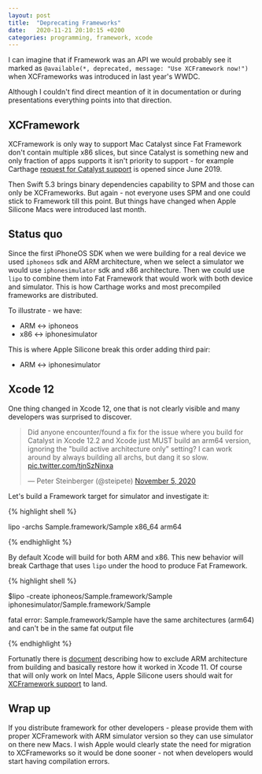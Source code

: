 ```yaml
---
layout: post
title:  "Deprecating Frameworks"
date:   2020-11-21 20:10:15 +0200
categories: programming, framework, xcode
---
```

I can imagine that if Framework was an API we would probably see it marked as `@available(*, deprecated, message: "Use XCFramework now!")` when XCFrameworks was introduced in last year's WWDC. 

Although I couldn't find direct meantion of it in documentation or during presentations everything points into that direction.

## XCFramework
 
XCFramework is only way to support Mac Catalyst since Fat Framework don't contain multiple x86 slices, but since Catalyst is something new and only fraction of apps supports it isn't priority to support - for example Carthage [request for Catalyst support](https://github.com/Carthage/Carthage/issues/2799) is opened since June 2019.

Then Swift 5.3 brings binary dependencies capability to SPM and those can only be XCFrameworks. But again - not everyone uses SPM and one could stick to Framework till this point. But things have changed when Apple Silicone Macs were introduced last month. 
	
## Status quo

Since the first iPhoneOS SDK when we were building for a real device we used `iphoneos` sdk and ARM architecture, when we select a simulator we would use `iphonesimulator` sdk and x86 architecture. Then we could use `lipo` to combine them into Fat Framework that would work with both device and simulator. This is how Carthage works and most precompiled frameworks are distributed.

To illustrate - we have:

* ARM  ↔️ iphoneos
* x86 ↔️ iphonesimulator
 
This is where Apple Silicone break this order adding third pair:
 
* ARM ↔️ iphonesimulator


## Xcode 12

One thing changed in Xcode 12, one that is not clearly visible and many developers was surprised to discover. 

<blockquote class="twitter-tweet"><p lang="en" dir="ltr">Did anyone encounter/found a fix for the issue where you build for Catalyst in Xcode 12.2 and Xcode just MUST build an arm64 version, ignoring the &quot;build active architecture only” setting? I can work around by always building all archs, but dang it so slow. <a href="https://t.co/tjnSzNinxa">pic.twitter.com/tjnSzNinxa</a></p>&mdash; Peter Steinberger (@steipete) <a href="https://twitter.com/steipete/status/1324297285489119237?ref_src=twsrc%5Etfw">November 5, 2020</a></blockquote> <script async src="https://platform.twitter.com/widgets.js" charset="utf-8"></script>

Let's build a Framework target for simulator and investigate it:

{% highlight shell %}

lipo -archs  Sample.framework/Sample
x86_64 arm64

{% endhighlight %}

By default Xcode will build for both ARM and x86. This new behavior will break Carthage that uses `lipo` under the hood to produce Fat Framework.

{% highlight shell %}

$lipo -create iphoneos/Sample.framework/Sample iphonesimulator/Sample.framework/Sample 

fatal error: Sample.framework/Sample have the same architectures (arm64) and can't be in the same fat output file

{% endhighlight %}

Fortunatly there is [document](https://github.com/Carthage/Carthage/blob/master/Documentation/Xcode12Workaround.md) describing how to exclude ARM architecture from building and basically restore how it worked in Xcode 11. Of course that will only work on Intel Macs, Apple Silicone users should wait for [XCFramework support](https://github.com/Carthage/Carthage/pull/3071) to land.


## Wrap up

If you distribute framework for other developers - please provide them with proper XCFramework with ARM simulator version so they can use simulator on there new Macs. I wish Apple would clearly state the need for migration to XCFrameworks so it would be done sooner - not when developers would start having compilation errors. 

